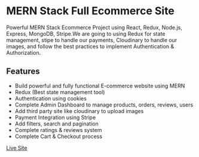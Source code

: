 # MERN Stack Full Ecommerce Site

Powerful MERN Stack Ecommerce Project using React, Redux, Node.js, Express, MongoDB, Stripe.We are going to using Redux for state management, stipe to handle our payments, Cloudinary to handle our images, and follow the best practices to implement Authentication & Authorization.

## Features

-   Build powerful and fully functional E-commerce website using MERN
-   Redux (Best state management tool)
-   Authentication using cookies
-   Complete Admin Dashboard to manage products, orders, reviews, users
-   Add third party site like cloudinary to upload images
-   Payment Integration using Stripe
-   Add filters, search and pagination
-   Complete ratings & reviews system
-   Complete Cart & Checkout process

[Live Site](https://ecomshoppify.onrender.com)



